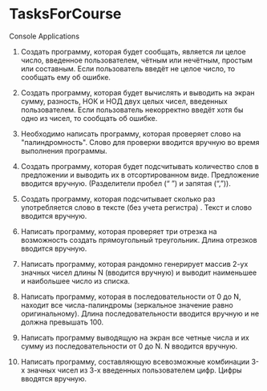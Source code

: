 # TasksForCourse
Console Applications
1. Создать программу, которая будет сообщать, является ли целое число, введенное пользователем, чётным или нечётным, простым или составным.  Если пользователь введёт не целое число, то сообщать ему об ошибке.

2. Создать программу, которая будет вычислять и выводить на экран сумму, разность, НОК и НОД двух целых чисел, введенных пользователем. Если пользователь некорректно введёт хотя бы одно из чисел, то сообщать об ошибке.

3. Необходимо написать программу, которая проверяет слово на "палиндромность". Слово для проверки вводится вручную во время выполнения программы. 

4. Создать программу, которая будет подсчитывать количество слов в предложении и выводить их в отсортированном виде. Предложение вводится вручную. (Разделители пробел (“ ”) и запятая (“,”)).

5. Создать программу, которая подсчитывает сколько раз употребляется слово в тексте (без учета регистра) . Текст и слово вводится вручную.

6. Написать программу, которая проверяет три отрезка на возможность создать прямоугольный треугольник. Длина отрезков вводится вручную.

7. Написать программу, которая рандомно генерирует массив 2-ух значных чисел длины N (вводится вручную) и выводит наименьшее и наибольшее число из списка.

8. Написать программу, которая в последовательности от 0 до N, находит все числа-палиндромы (зеркальное значение равно оригинальному). Длина последовательности вводится вручную и не должна превышать 100. 

9. Написать программу выводящую на экран все четные числа и их сумму из последовательности от 0 до N. N вводится вручную.

10. Написать программу, составляющую всевозможные комбинации 3-х значных чисел из 3-х введенных пользователем цифр. Цифры вводятся вручную.
